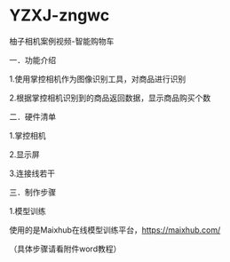 # YZXJ-zngwc
柚子相机案例视频-智能购物车

一．功能介绍

1.使用掌控相机作为图像识别工具，对商品进行识别

2.根据掌控相机识别到的商品返回数据，显示商品购买个数

二．硬件清单

1.掌控相机

2.显示屏

3.连接线若干

三．制作步骤

1.模型训练
       
使用的是Maixhub在线模型训练平台，https://maixhub.com/

（具体步骤请看附件word教程）
